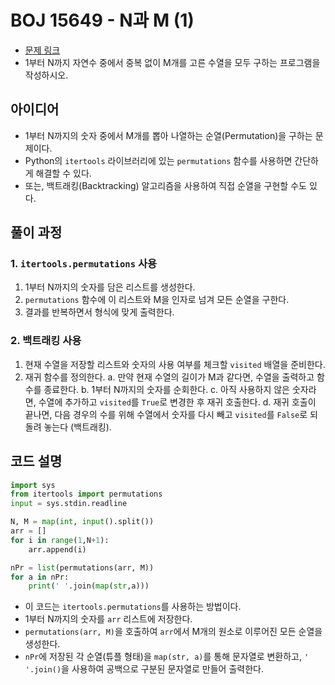 # BOJ 15649 - N과 M (1)
- [문제 링크](https://www.acmicpc.net/problem/15649)
- 1부터 N까지 자연수 중에서 중복 없이 M개를 고른 수열을 모두 구하는 프로그램을 작성하시오.

## 아이디어
- 1부터 N까지의 숫자 중에서 M개를 뽑아 나열하는 순열(Permutation)을 구하는 문제이다.
- Python의 `itertools` 라이브러리에 있는 `permutations` 함수를 사용하면 간단하게 해결할 수 있다.
- 또는, 백트래킹(Backtracking) 알고리즘을 사용하여 직접 순열을 구현할 수도 있다.

## 풀이 과정
### 1. `itertools.permutations` 사용
1. 1부터 N까지의 숫자를 담은 리스트를 생성한다.
2. `permutations` 함수에 이 리스트와 M을 인자로 넘겨 모든 순열을 구한다.
3. 결과를 반복하면서 형식에 맞게 출력한다.

### 2. 백트래킹 사용
1. 현재 수열을 저장할 리스트와 숫자의 사용 여부를 체크할 `visited` 배열을 준비한다.
2. 재귀 함수를 정의한다.
    a. 만약 현재 수열의 길이가 M과 같다면, 수열을 출력하고 함수를 종료한다.
    b. 1부터 N까지의 숫자를 순회한다.
    c. 아직 사용하지 않은 숫자라면, 수열에 추가하고 `visited`를 `True`로 변경한 후 재귀 호출한다.
    d. 재귀 호출이 끝나면, 다음 경우의 수를 위해 수열에서 숫자를 다시 빼고 `visited`를 `False`로 되돌려 놓는다 (백트래킹).

## 코드 설명
```python
import sys
from itertools import permutations
input = sys.stdin.readline

N, M = map(int, input().split())
arr = []
for i in range(1,N+1):
    arr.append(i)

nPr = list(permutations(arr, M))
for a in nPr:
    print(' '.join(map(str,a)))
```
- 이 코드는 `itertools.permutations`를 사용하는 방법이다.
- 1부터 N까지의 숫자를 `arr` 리스트에 저장한다.
- `permutations(arr, M)`을 호출하여 `arr`에서 M개의 원소로 이루어진 모든 순열을 생성한다.
- `nPr`에 저장된 각 순열(튜플 형태)을 `map(str, a)`를 통해 문자열로 변환하고, `' '.join()`을 사용하여 공백으로 구분된 문자열로 만들어 출력한다.
